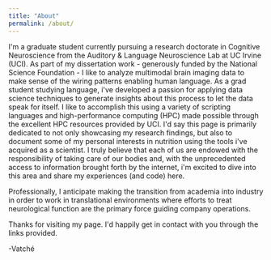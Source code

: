 ```yaml
---
title: "About"
permalink: /about/
---
```


I'm a graduate student currently pursuing a research doctorate in Cognitive Neuroscience from the Auditory & Language Neuroscience Lab at UC Irvine (UCI). As part of my dissertation work - generously funded by the National Science Foundation - I like to analyze multimodal brain imaging data to make sense of the wiring patterns enabling human language. As a grad student studying language, i've developed a passion for applying data science techniques to generate insights about this process to let the data speak for itself. I like to accomplish this using a variety of scripting languages and high-performance computing (HPC) made possible through the excellent HPC resources provided by UCI. I'd say this page is primarily dedicated to not only showcasing my research findings, but also to document some of my personal interests in nutrition using the tools i've acquired as a scientist. I truly believe that each of us are endowed with the responsibility of taking care of our bodies and, with the unprecedented access to information brought forth by the internet, i'm excited to dive into this area and share my experiences (and code) here. 

Professionally, I anticipate making the transition from academia into industry in order to work in translational environments where efforts to treat neurological function are the primary force guiding company operations.

Thanks for visiting my page. I'd happily get in contact with you through the links provided.

-Vatché
